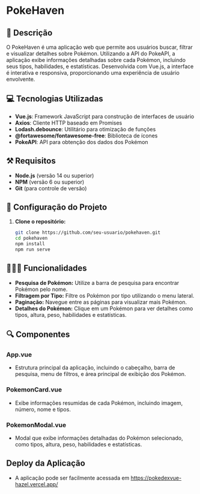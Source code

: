 # PokeHaven

## 📕 Descrição
O PokeHaven é uma aplicação web que permite aos usuários buscar, filtrar e visualizar detalhes sobre Pokémon. Utilizando a API do PokeAPI, a aplicação exibe informações detalhadas sobre cada Pokémon, incluindo seus tipos, habilidades, e estatísticas. Desenvolvida com Vue.js, a interface é interativa e responsiva, proporcionando uma experiência de usuário envolvente.

## 💻 Tecnologias Utilizadas
- **Vue.js**: Framework JavaScript para construção de interfaces de usuário
- **Axios**: Cliente HTTP baseado em Promises
- **Lodash.debounce**: Utilitário para otimização de funções
- **@fortawesome/fontawesome-free**: Biblioteca de ícones
- **PokeAPI**: API para obtenção dos dados dos Pokémon

## ⚒️ Requisitos
- **Node.js** (versão 14 ou superior)
- **NPM** (versão 6 ou superior)
- **Git** (para controle de versão)

## 📁 Configuração do Projeto
1. **Clone o repositório:**
   ```bash
   git clone https://github.com/seu-usuario/pokehaven.git
   cd pokehaven
   npm install
   npm run serve
   ```
## 🧑🏻‍💻 Funcionalidades
- **Pesquisa de Pokémon:** Utilize a barra de pesquisa para encontrar Pokémon pelo nome.
- **Filtragem por Tipo:** Filtre os Pokémon por tipo utilizando o menu lateral.
- **Paginação:** Navegue entre as páginas para visualizar mais Pokémon.
- **Detalhes do Pokémon:** Clique em um Pokémon para ver detalhes como tipos, altura, peso, habilidades e estatísticas.

## 🔍 Componentes
  ### App.vue
  - Estrutura principal da aplicação, incluindo o cabeçalho, barra de pesquisa, menu de filtros, e área principal de exibição dos Pokémon.
  ### PokemonCard.vue
  - Exibe informações resumidas de cada Pokémon, incluindo imagem, número, nome e tipos.
  ### PokemonModal.vue
  - Modal que exibe informações detalhadas do Pokémon selecionado, como tipos, altura, peso, habilidades e estatísticas.

## Deploy da Aplicação
- A aplicação pode ser facilmente acessada em https://pokedexvue-hazel.vercel.app/
